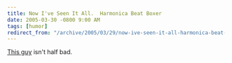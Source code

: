 ```yaml
---
title: Now I've Seen It All.  Harmonica Beat Boxer
date: 2005-03-30 -0800 9:00 AM
tags: [humor]
redirect_from: "/archive/2005/03/29/now-ive-seen-it-all-harmonica-beat-boxer.aspx/"
---
```


[This guy](http://www.plsthx.com/disp.php?type=a&id=22) isn't half bad.

